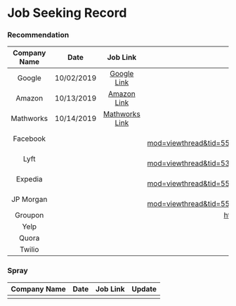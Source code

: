 # Job Seeking Record

### Recommendation
| Company Name | Date | Job Link | Reply | Submission | Update |
| :-----:| :----: | :----: | :----: | :----: | :----: |
| Google | 10/02/2019 | [Google Link](https://careers.google.com/jobs/results/132614933129896646-software-engineer-university-graduate/) | &radic; | 10/03/2019 |
| Amazon | 10/13/2019 | [Amazon Link](https://www.amazon.jobs/zh/jobs/908703/software-development-engineer-2020-united-states) | &radic; | 10/15/2019 | 11.1 OA1 | 
| Mathworks | 10/14/2019 | [Mathworks Link](https://www.mathworks.com/company/jobs/students/edg-masters-phd.html) | Wait for 3 days | no reply |
| Facebook |  |  |https://www.1point3acres.com/bbs/forum.php?mod=viewthread&tid=558104&extra=page%3D1%26filter%3Dsortid%26sortid%3D192%26sortid%3D192 |  |
| Lyft |  |  | https://www.1point3acres.com/bbs/forum.php?mod=viewthread&tid=537362&extra=page%3D1%26filter%3Dsortid%26sortid%3D192%26sortid%3D192 |  |
| Expedia |  |  | https://www.1point3acres.com/bbs/forum.php?mod=viewthread&tid=558739&extra=page%3D1%26filter%3Dsortid%26sortid%3D192%26sortid%3D192 |  |
| JP Morgan |  |  | https://www.1point3acres.com/bbs/forum.php?mod=viewthread&tid=558842&extra=page%3D1%26filter%3Dsortid%26sortid%3D192%26sortid%3D192 |  |
| Groupon |  |  | https://www.1point3acres.com/bbs/thread-536510-1-1.html |  |
| Yelp |  |  | Wechat | |
| Quora |  |  | Wechat | |
| Twilio |  |  | Wechat | |


### Spray
| Company Name | Date | Job Link | Update |
| :-----:| :----: | :----: | :----: |
|  |  |  |  | 

